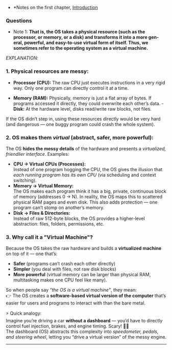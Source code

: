 * *Notes on the first chapter, [Introduction](intro.xopp)


### Questions

* Note 1: **That is, the OS takes a physical resource (such as the processor, or memory, or a disk) and transforms it into a more gen- eral, powerful, and easy-to-use virtual form of itself. Thus, we sometimes refer to the operating system as a virtual machine.**

*EXPLANATION*:
###  1. Physical resources are messy:

* **Processor (CPU):** The raw CPU just executes instructions in a very rigid way. Only one program can directly control it at a time.
- **Memory (RAM):** Physically, memory is just a flat array of bytes. If programs accessed it directly, they could overwrite each other’s data.	- **Disk:** At the hardware level, disks read/write raw blocks, not files.
    
If the OS didn’t step in, using these resources directly would be very hard (and dangerous — one buggy program could crash the whole system).

### 2. OS makes them _virtual_ (abstract, safer, more powerful):

The OS **hides the messy details** of the hardware and presents a  _virtualized, friendlier interface_. Examples:
- **CPU → Virtual CPUs (Processes):**  
    Instead of one program hogging the CPU, the OS gives the illusion that _each running program has its own CPU_ (via scheduling and context switching).
- **Memory → Virtual Memory:**  
    The OS makes each program think it has a big, private, continuous block of memory (addresses 0 → N). In reality, the OS maps this to scattered physical RAM pages and even disk. This also adds protection — one program can’t stomp on another’s memory.
- **Disk → Files & Directories:**  
    Instead of raw 512-byte blocks, the OS provides a higher-level abstraction: files, folders, permissions, etc.
### 3. Why call it a "Virtual Machine"?

 Because the OS takes the raw hardware and builds a **virtualized machine** on top of it — one that’s:
- **Safer** (programs can’t crash each other directly)
- **Simpler** (you deal with files, not raw disk blocks)
- **More powerful** (virtual memory can be larger than physical RAM, multitasking makes one CPU feel like many).

So when people say _“the OS is a virtual machine”_, they mean:  
👉 The OS creates a **software-based virtual version of the computer** that’s easier for users and programs to interact with than the bare metal.

⚡ Quick analogy:  
Imagine you’re driving a car **without a dashboard** — you’d have to directly control fuel injection, brakes, and engine timing. Scary! 🚗💥  
The dashboard (OS) abstracts this complexity into _speedometer, pedals, and steering wheel_, letting you “drive a virtual version” of the messy engine.


---


